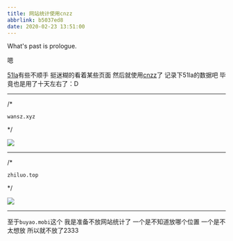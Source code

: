 ```yaml
---
title: 网站统计使用cnzz
abbrlink: b5037ed8
date: 2020-02-23 13:51:00
---
```

What's past is prologue.

<!--more-->嗯
[51la][1]有些不顺手
挺迷糊的看着某些页面
然后就使用[cnzz][2]了
记录下51la的数据吧
毕竟也是用了十天左右了：D


----------
/*

    wansz.xyz

*/


![](https://buyao.mobi/i/2020/02/23/zkd3oy.png)


----------
/*

    zhiluo.top

*/


![](https://buyao.mobi/i/2020/02/23/zkd0uc.png)


----------
至于`buyao.mobi`这个
我是准备不放网站统计了
一个是不知道放哪个位置
一个是不太想放
所以就不放了2333

[1]: https://web.51.la/
[2]: https://web.umeng.com/main.php?c=user&a=index